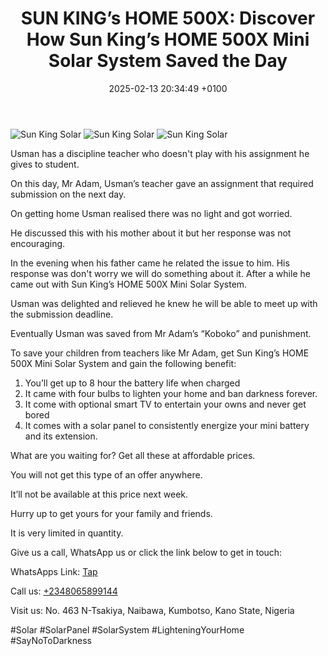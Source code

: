 ﻿---
layout: post
title:  "SUN KING’s HOME 500X: Discover How Sun King’s HOME 500X Mini Solar System Saved the Day"
date:   2025-02-13 20:34:49 +0100
categories: marketing update
---

![Sun King Solar]({{site.baseurl}}/images/sunking-solar1.jpg)
![Sun King Solar]({{site.baseurl}}/images/sunking-solar2.jpg)
![Sun King Solar]({{site.baseurl}}/images/sunking-solar3.jpg)

Usman has a discipline teacher who doesn't play with his assignment he gives to student. 

On this day, Mr Adam, Usman’s teacher gave an assignment that required submission on the next day.

On getting home Usman realised there was no light and got worried. 

He discussed this with his mother about it but her response was not encouraging. 

In the evening when his father came he related the issue to him. His response was don't worry we will do something about it. After a while  he came out with Sun King’s HOME 500X Mini Solar System.

Usman was delighted and relieved he knew he will be able to meet up with the submission deadline.

Eventually Usman was saved from Mr Adam’s “Koboko” and punishment.


To save your children from teachers like Mr Adam, get Sun King’s HOME 500X Mini Solar System and gain the following benefit:


1. You’ll get up to 8 hour the battery life when charged
2. It came with four bulbs to lighten your home and ban darkness forever.
3. It come with optional smart TV to entertain your owns and never get bored 
4. It comes with a solar panel to consistently energize your mini battery and its extension.


What are you waiting for? Get all these at affordable prices.


You will not get this type of an offer anywhere.


It’ll not be available at this price next week.


Hurry up to get yours for your family and friends.


It is very limited in quantity.


Give us a call, WhatsApp us or click the link below to get in touch:


WhatsApps Link: [Tap][whatsapp-link]


Call us: [+2348065899144][call-us]


Visit us: No. 463 N-Tsakiya, Naibawa, Kumbotso, Kano State, Nigeria


#Solar #SolarPanel #SolarSystem #LighteningYourHome #SayNoToDarkness

[whatsapp-link]: https://wa.me/+2348065899144
[call-us]: tel:+2348065899144